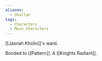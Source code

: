 ```yaml
---
aliases:
  - Shallan
tags:
  - Characters
  - Main_Characters
---
```


[[Jasnah Kholin]]'s ward.

Bonded to [[Pattern]].
A [[Knights Radiant]].